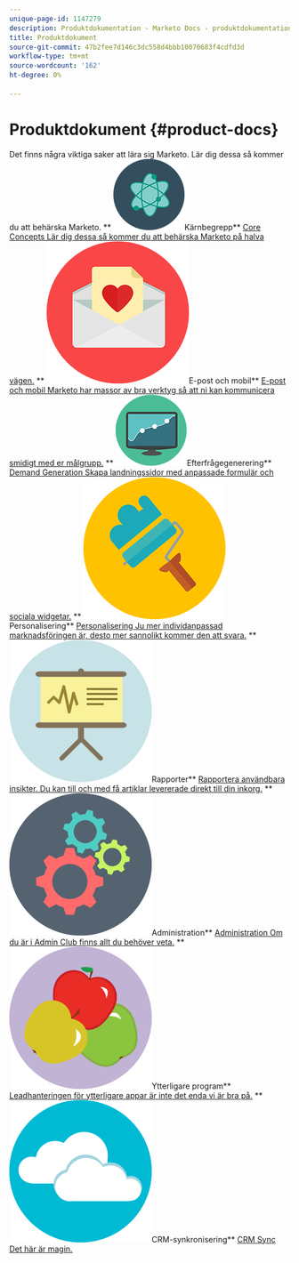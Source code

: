 ```yaml
---
unique-page-id: 1147279
description: Produktdokumentation - Marketo Docs - produktdokumentation
title: Produktdokument
source-git-commit: 47b2fee7d146c3dc558d4bbb10070683f4cdfd3d
workflow-type: tm+mt
source-wordcount: '162'
ht-degree: 0%

---
```



# Produktdokument {#product-docs}

Det finns några viktiga saker att lära sig Marketo. Lär dig dessa så kommer du att behärska Marketo.
** ![Kärnbegrepp](assets/education-science-12.png)Kärnbegrepp** [Core Concepts Lär dig dessa så kommer du att behärska Marketo på halva vägen.](product-docs/core-marketo-concepts.md)     ** ![E-post och mobil](assets/valentine-day-10.png)E-post och mobil** [E-post och mobil Marketo har massor av bra verktyg så att ni kan kommunicera smidigt med er målgrupp.](https://docs.marketo.com/pages/viewpage.action?pageId=557076)     ** ![Efterfrågegenerering](assets/seo-04.png)Efterfrågegenerering** [Demand Generation Skapa landningssidor med anpassade formulär och sociala widgetar.](product-docs/demand-generation.md)     ** ![Personalisering](assets/graphic-design-tools-19.png)Personalisering** [Personalisering Ju mer individanpassad marknadsföringen är, desto mer sannolikt kommer den att svara.](product-docs/personalization.md)     ** ![Rapportering](assets/office-21.png)Rapporter** [Rapportera användbara insikter. Du kan till och med få artiklar levererade direkt till din inkorg.](product-docs/reporting.md)     ** ![Administration](assets/technology-08.png)Administration** [Administration Om du är i Admin Club finns allt du behöver veta.](https://docs.marketo.com/display/DOCS/Administration)     ** ![Ytterligare program](assets/food-10.png)Ytterligare program** [Leadhanteringen för ytterligare appar är inte det enda vi är bra på.](product-docs/additional-apps.md)     ** ![CRM-synkronisering](assets/seo-33.png)CRM-synkronisering** [CRM Sync Det här är magin.](product-docs/crm-sync.md)